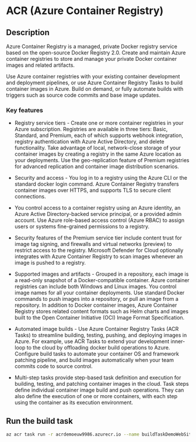 # ACR (Azure Container Registry)

## Description

Azure Container Registry is a managed, private Docker registry service based on the open-source Docker Registry 2.0. Create and maintain Azure container registries to store and manage your private Docker container images and related artifacts.

Use Azure container registries with your existing container development and deployment pipelines, or use Azure Container Registry Tasks to build container images in Azure. Build on demand, or fully automate builds with triggers such as source code commits and base image updates.

### Key features

* Registry service tiers - Create one or more container registries in your Azure subscription. Registries are available in three tiers: Basic, Standard, and Premium, each of which supports webhook integration, registry authentication with Azure Active Directory, and delete functionality. Take advantage of local, network-close storage of your container images by creating a registry in the same Azure location as your deployments. Use the geo-replication feature of Premium registries for advanced replication and container image distribution scenarios.

* Security and access - You log in to a registry using the Azure CLI or the standard docker login command. Azure Container Registry transfers container images over HTTPS, and supports TLS to secure client connections.

* You control access to a container registry using an Azure identity, an Azure Active Directory-backed service principal, or a provided admin account. Use Azure role-based access control (Azure RBAC) to assign users or systems fine-grained permissions to a registry.

* Security features of the Premium service tier include content trust for image tag signing, and firewalls and virtual networks (preview) to restrict access to the registry. Microsoft Defender for Cloud optionally integrates with Azure Container Registry to scan images whenever an image is pushed to a registry.

* Supported images and artifacts - Grouped in a repository, each image is a read-only snapshot of a Docker-compatible container. Azure container registries can include both Windows and Linux images. You control image names for all your container deployments. Use standard Docker commands to push images into a repository, or pull an image from a repository. In addition to Docker container images, Azure Container Registry stores related content formats such as Helm charts and images built to the Open Container Initiative (OCI) Image Format Specification.

* Automated image builds - Use Azure Container Registry Tasks (ACR Tasks) to streamline building, testing, pushing, and deploying images in Azure. For example, use ACR Tasks to extend your development inner-loop to the cloud by offloading docker build operations to Azure. Configure build tasks to automate your container OS and framework patching pipeline, and build images automatically when your team commits code to source control.

* Multi-step tasks provide step-based task definition and execution for building, testing, and patching container images in the cloud. Task steps define individual container image build and push operations. They can also define the execution of one or more containers, with each step using the container as its execution environment.

## Run the build task

```bash
az acr task run -r acrdemoeuw9986.azurecr.io --name buildTaskDemoWebSite
```
